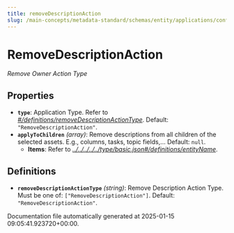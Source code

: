 ```yaml
---
title: removeDescriptionAction
slug: /main-concepts/metadata-standard/schemas/entity/applications/configuration/external/automator/removedescriptionaction
---
```


# RemoveDescriptionAction

*Remove Owner Action Type*

## Properties

- **`type`**: Application Type. Refer to *[#/definitions/removeDescriptionActionType](#definitions/removeDescriptionActionType)*. Default: `"RemoveDescriptionAction"`.
- **`applyToChildren`** *(array)*: Remove descriptions from all children of the selected assets. E.g., columns, tasks, topic fields,... Default: `null`.
  - **Items**: Refer to *[../../../../../type/basic.json#/definitions/entityName](#/../../../../type/basic.json#/definitions/entityName)*.
## Definitions

- **`removeDescriptionActionType`** *(string)*: Remove Description Action Type. Must be one of: `["RemoveDescriptionAction"]`. Default: `"RemoveDescriptionAction"`.


Documentation file automatically generated at 2025-01-15 09:05:41.923720+00:00.
